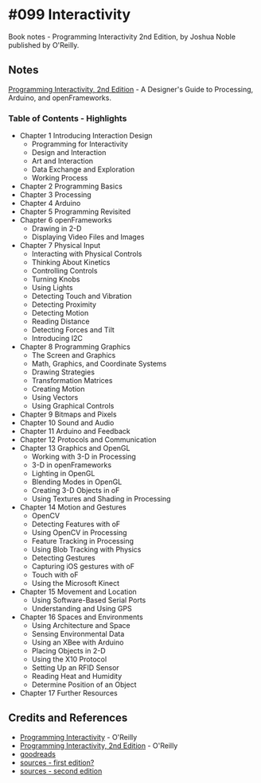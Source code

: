 # #099 Interactivity

Book notes - Programming Interactivity 2nd Edition, by Joshua Noble published by O'Reilly.

## Notes

[Programming Interactivity, 2nd Edition](https://learning.oreilly.com/library/view/programming-interactivity-2nd/9781449321482/) - A Designer's Guide to Processing, Arduino, and openFrameworks.

### Table of Contents - Highlights

* Chapter 1 Introducing Interaction Design
  * Programming for Interactivity
  * Design and Interaction
  * Art and Interaction
  * Data Exchange and Exploration
  * Working Process
* Chapter 2 Programming Basics
* Chapter 3 Processing
* Chapter 4 Arduino
* Chapter 5 Programming Revisited
* Chapter 6 openFrameworks
  * Drawing in 2-D
  * Displaying Video Files and Images
* Chapter 7 Physical Input
  * Interacting with Physical Controls
  * Thinking About Kinetics
  * Controlling Controls
  * Turning Knobs
  * Using Lights
  * Detecting Touch and Vibration
  * Detecting Proximity
  * Detecting Motion
  * Reading Distance
  * Detecting Forces and Tilt
  * Introducing I2C
* Chapter 8 Programming Graphics
  * The Screen and Graphics
  * Math, Graphics, and Coordinate Systems
  * Drawing Strategies
  * Transformation Matrices
  * Creating Motion
  * Using Vectors
  * Using Graphical Controls
* Chapter 9 Bitmaps and Pixels
* Chapter 10 Sound and Audio
* Chapter 11 Arduino and Feedback
* Chapter 12 Protocols and Communication
* Chapter 13 Graphics and OpenGL
  * Working with 3-D in Processing
  * 3-D in openFrameworks
  * Lighting in OpenGL
  * Blending Modes in OpenGL
  * Creating 3-D Objects in oF
  * Using Textures and Shading in Processing
* Chapter 14 Motion and Gestures
  * OpenCV
  * Detecting Features with oF
  * Using OpenCV in Processing
  * Feature Tracking in Processing
  * Using Blob Tracking with Physics
  * Detecting Gestures
  * Capturing iOS gestures with oF
  * Touch with oF
  * Using the Microsoft Kinect
* Chapter 15 Movement and Location
  * Using Software-Based Serial Ports
  * Understanding and Using GPS
* Chapter 16 Spaces and Environments
  * Using Architecture and Space
  * Sensing Environmental Data
  * Using an XBee with Arduino
  * Placing Objects in 2-D
  * Using the X10 Protocol
  * Setting Up an RFID Sensor
  * Reading Heat and Humidity
  * Determine Position of an Object
* Chapter 17 Further Resources

## Credits and References

* [Programming Interactivity](https://learning.oreilly.com/library/view/programming-interactivity/9780596800598/) - O'Reilly
* [Programming Interactivity, 2nd Edition](https://learning.oreilly.com/library/view/programming-interactivity-2nd/9781449321482/) - O'Reilly
* [goodreads](https://www.goodreads.com/book/show/12493074-programming-interactivity)
* [sources - first edition?](https://github.com/joshuajnoble/Programming-Interactivity-Code)
* [sources - second edition](https://resources.oreilly.com/examples/0636920021735/)
